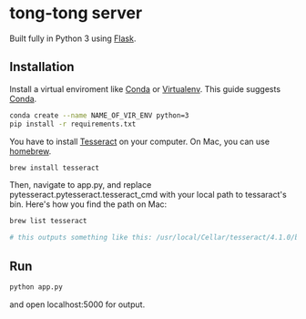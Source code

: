 # tong-tong server

Built fully in Python 3 using [Flask](https://palletsprojects.com/p/flask/).

## Installation

Install a virtual enviroment like [Conda](https://conda.io/en/latest/) or [Virtualenv](https://virtualenv.pypa.io/en/latest/). This guide suggests [Conda](https://conda.io/en/latest/).

```bash
conda create --name NAME_OF_VIR_ENV python=3
pip install -r requirements.txt
```

You have to install [Tesseract](https://github.com/tesseract-ocr/tesseract) on your computer. On Mac, you can use [homebrew](https://brew.sh).

```bash
brew install tesseract
```

Then, navigate to app.py, and replace pytesseract.pytesseract.tesseract_cmd with your local path to tessaract's bin. Here's how you find the path on Mac:

```bash
brew list tesseract

# this outputs something like this: /usr/local/Cellar/tesseract/4.1.0/bin/tesseract
```

## Run

```bash
python app.py
```

and open localhost:5000 for output.
